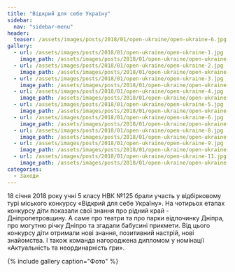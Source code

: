 ```yaml
---
title: "Відкрий для себе Україну"
sidebar:
  nav: "sidebar-menu"
header:
  teaser: /assets/images/posts/2018/01/open-ukraine/open-ukraine-6.jpg
gallery:
  - url: /assets/images/posts/2018/01/open-ukraine/open-ukraine-1.jpg
    image_path: /assets/images/posts/2018/01/open-ukraine/open-ukraine-1.jpg
  - url: /assets/images/posts/2018/01/open-ukraine/open-ukraine-2.jpg
    image_path: /assets/images/posts/2018/01/open-ukraine/open-ukraine-2.jpg
  - url: /assets/images/posts/2018/01/open-ukraine/open-ukraine-3.jpg
    image_path: /assets/images/posts/2018/01/open-ukraine/open-ukraine-3.jpg
  - url: /assets/images/posts/2018/01/open-ukraine/open-ukraine-4.jpg
    image_path: /assets/images/posts/2018/01/open-ukraine/open-ukraine-4.jpg
  - url: /assets/images/posts/2018/01/open-ukraine/open-ukraine-5.jpg
    image_path: /assets/images/posts/2018/01/open-ukraine/open-ukraine-5.jpg
  - url: /assets/images/posts/2018/01/open-ukraine/open-ukraine-6.jpg
    image_path: /assets/images/posts/2018/01/open-ukraine/open-ukraine-6.jpg
  - url: /assets/images/posts/2018/01/open-ukraine/open-ukraine-8.jpg
    image_path: /assets/images/posts/2018/01/open-ukraine/open-ukraine-8.jpg
  - url: /assets/images/posts/2018/01/open-ukraine/open-ukraine-9.jpg
    image_path: /assets/images/posts/2018/01/open-ukraine/open-ukraine-9.jpg
  - url: /assets/images/posts/2018/01/open-ukraine/open-ukraine-11.jpg
    image_path: /assets/images/posts/2018/01/open-ukraine/open-ukraine-11.jpg
categories:
  - Заходи
---
```


18 січня 2018 року учні 5 класу НВК №125 брали участь у відбірковому турі міського конкурсу «Відкрий для себе Україну». На чотирьох етапах конкурсу діти показали свої знання про рідний край - Дніпропетровщину. А саме про театри та про парки відпочинку Дніпра, про могутню річку Дніпро та згадали бабусині прикмети. Від цього конкурсу діти отримали нові знання, позитивний настрій, нові знайомства. І також команда нагороджена дипломом  у номінації «Актуальність та неординарність гри».

{% include gallery caption="Фото" %}
